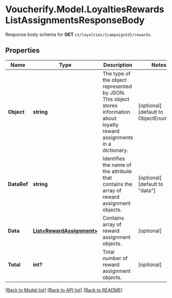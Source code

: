# Voucherify.Model.LoyaltiesRewardsListAssignmentsResponseBody
Response body schema for **GET** `v1/loyalties/{campaignId}/rewards`.

## Properties

Name | Type | Description | Notes
------------ | ------------- | ------------- | -------------
**Object** | **string** | The type of the object represented by JSON. This object stores information about loyalty reward assignments in a dictionary. | [optional] [default to ObjectEnum.List]
**DataRef** | **string** | Identifies the name of the attribute that contains the array of reward assignment objects. | [optional] [default to "data"]
**Data** | [**List&lt;RewardAssignment&gt;**](RewardAssignment.md) | Contains array of reward assignment objects. | [optional] 
**Total** | **int?** | Total number of reward assignment objects. | [optional] 

[[Back to Model list]](../README.md#documentation-for-models) [[Back to API list]](../README.md#documentation-for-api-endpoints) [[Back to README]](../README.md)

